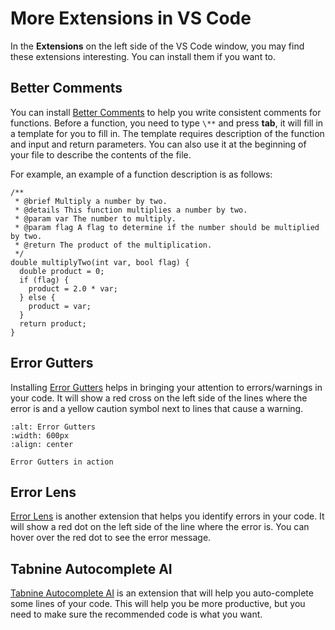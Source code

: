 # More Extensions in VS Code
In the **Extensions** on the left side of the VS Code window, you may find these extensions interesting. You can install them if you want to.

## Better Comments

You can install [Better Comments](https://marketplace.visualstudio.com/items?itemName=aaron-bond.better-comments) to help you write consistent comments for functions. Before a function, you need to type `\**` and press **tab**, it will fill in a template for you to fill in. The template requires description of the function and input and return parameters. You can also use it at the beginning of your file to describe the contents of the file.

For example, an example of a function description is as follows:

```{code-block} c
/**
 * @brief Multiply a number by two.
 * @details This function multiplies a number by two.
 * @param var The number to multiply.
 * @param flag A flag to determine if the number should be multiplied by two.
 * @return The product of the multiplication.
 */
double multiplyTwo(int var, bool flag) {
  double product = 0;
  if (flag) {
    product = 2.0 * var;
  } else {
    product = var;
  }
  return product;
}
```

## Error Gutters

Installing [Error Gutters](https://marketplace.visualstudio.com/items?itemName=IgorSbitnev.error-gutters) helps in bringing your attention to errors/warnings in your code. It will show a red cross on the left side of the lines where the error is and a yellow caution symbol next to lines that cause a warning.

```{figure} ./images/error-gutters.png
:alt: Error Gutters
:width: 600px
:align: center

Error Gutters in action
```

## Error Lens

[Error Lens](https://marketplace.visualstudio.com/items?itemName=usernamehw.errorlens) is another extension that helps you identify errors in your code. It will show a red dot on the left side of the line where the error is. You can hover over the red dot to see the error message.

## Tabnine Autocomplete AI

[Tabnine Autocomplete AI](https://marketplace.visualstudio.com/items?itemName=TabNine.tabnine-vscode) is an extension that will help you auto-complete some lines of your code. This will help you be more productive, but you need to make sure the recommended code is what you want.
